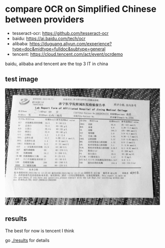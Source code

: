 # compare OCR on Simplified Chinese between providers

- tesseract-ocr: https://github.com/tesseract-ocr
- baidu: https://ai.baidu.com/tech/ocr
- alibaba: https://duguang.aliyun.com/experience?type=doc&midtype=fulldoc&subtype=general
- tencent: https://cloud.tencent.com/act/event/ocrdemo

baidu, alibaba and tencent are the top 3 IT in china

## test image

![test image](./test.jpg)

## results

The best for now is tencent I think

go [./results](./results) for details